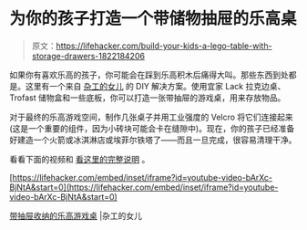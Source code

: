 # 为你的孩子打造一个带储物抽屉的乐高桌

> 原文：<https://lifehacker.com/build-your-kids-a-lego-table-with-storage-drawers-1822184206>

如果你有喜欢乐高的孩子，你可能会在踩到乐高积木后痛得大叫。那些东西到处都是。这里有一个来自 [杂工的女儿](https://www.thehandymansdaughter.com/diy-lego-table/) 的 DIY 解决方案。使用宜家 Lack 拉克边桌、Trofast 储物盒和一些底板，你可以打造一张带抽屉的游戏桌，用来存放物品。



对于最终的乐高游戏空间，制作几张桌子并用工业强度的 Velcro 将它们连接起来(这是一个重要的组件，因为小砖块可能会卡在缝隙中)。现在，你的孩子已经准备好建造一个火箭或冰淇淋店或埃菲尔铁塔了——而且一旦完成，很容易清理干净。

看看下面的视频和 [看这里的完整说明](https://www.ikeahackers.net/2018/01/lego-play-table-drawer-storage.html) 。

 [https://lifehacker.com/embed/inset/iframe?id=youtube-video-bArXc-BjNtA&start=0](https://lifehacker.com/embed/inset/iframe?id=youtube-video-bArXc-BjNtA&start=0) 

[带抽屉收纳的乐高游戏桌](https://www.thehandymansdaughter.com/diy-lego-table/) |杂工的女儿